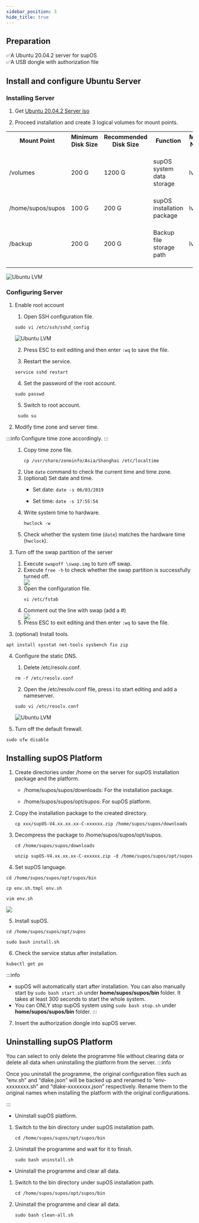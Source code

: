 ```yaml
---
sidebar_position: 3
hide_title: true
---
```


## Preparation

✅A Ubuntu 20.04.2 server for supOS<br/>
✅A USB dongle with authorization file<br/>

## Install and configure Ubuntu Server

### Installing Server

1. Get [Ubuntu 20.04.2 Server iso](http://old-releases.ubuntu.com/releases/20.04.2/ubuntu-20.04.2-live-server-amd64.iso)

2. Proceed installation and create 3 logical volumes for mount points.

<table>
        <tr>
            <th>Mount Point</th>
            <th>Minimum Disk Size</th>
            <th>Recommended Disk Size</th>
            <th>Function</th>
            <th>Mount Name</th>
            <th>Description</th>
        </tr>
        <tr>
            <td>/volumes</td>
            <td>200 G</td>
            <td>1200 G</td>
            <td>supOS system data storage</td>
            <td>lv00</td>
            <td>If data volume is large, increase the disk mount size.</td>
        </tr>
        <tr>
            <td>/home/supos/supos</td>
            <td>100 G</td>
            <td>200 G</td>
            <td>supOS installation package</td>
            <td>lv01</td>
            <td>-</td>
        </tr>
        <tr>
            <td>/backup</td>
            <td>200 G</td>
            <td>200 G</td>
            <td>Backup file storage path</td>
            <td>lv02</td>
            <td>Adjust the disk size based on actual backup file size.</td>
        </tr>
    </table>

![Ubuntu LVM](https://wordpressfreezonex.oss-accelerate.aliyuncs.com/install/ubuntu_LVM.png)

### Configuring Server

1. Enable root account

    1. Open SSH configuration file.

      `sudo vi /etc/ssh/sshd_config`

      ![Ubuntu LVM](https://wordpressfreezonex.oss-accelerate.aliyuncs.com/install/60.png)

    2. Press ESC to exit editing and then enter `:wq` to save the file.

    3. Restart the service.

      `service sshd restart`
    
    4. Set the password of the root account.
      
      `sudo passwd`

    5. Switch to root account.

      ` sudo su`

2. Modify time zone and server time.

:::info
Configure time zone accordingly.
:::

<ol>
<ol>
<li>Copy time zone file.</li>

`cp /usr/share/zoneinfo/Asia/Shanghai /etc/localtime`

<li>Use <code>date</code> command to check the current time and time zone.</li>
<li>(optional) Set date and time.</li>

- Set date: `date -s 06/03/2019`

- Set time: `date -s 17:55:54`

<li>Write system time to hardware.</li>

`hwclock -w`

<li>Check whether the system time (<code>date</code>) matches the hardware time (<code>hwclock</code>).</li>
</ol>
</ol>

3. Turn off the swap partition of the server

<ol>
<ol>
<li>Execute <code>swapoff \swap.img</code> to turn off swap.</li>
<li>Execute <code>free -h</code> to check whether the swap partition is successfully turned off.</li>
<img className="medium-zoom-image" src="https://wordpressfreezonex.oss-accelerate.aliyuncs.com/install/4.jpg" />


<li>Open the configuration file.</li>

`vi /etc/fstab`

<li>Comment out the line with swap (add a #)</li>

<img className="medium-zoom-image" src="https://wordpressfreezonex.oss-accelerate.aliyuncs.com/install/3.jpg" />

<li>Press ESC to exit editing and then enter <code>:wq</code> to save the file.</li>
</ol>
</ol>

3. (optional) Install tools.

  `apt install sysstat net-tools sysbench fio zip`

4. Configure the static DNS.
    
    1. Delete /etc/resolv.conf.
    
      `rm -f /etc/resolv.conf`
    
    2. Open the /etc/resolv.conf file, press i to start editing and add a nameserver.

      `sudo vi /etc/resolv.conf`

      ![Ubuntu LVM](https://wordpressfreezonex.oss-accelerate.aliyuncs.com/install/1.jpg)

5. Turn off the default firewall.

  `sudo ufw disable`


## Installing supOS Platform

1. Create directories under /home on the server for supOS installation package and the platform.

    - /home/supos/supos/downloads: For the installation package.
    
    - /home/supos/supos/opt/supos: For supOS platform.

2. Copy the installation package to the created directory.

    `cp xxx/supOS-V4.xx.xx.xx-C-xxxxxx.zip /home/supos/supos/downloads`

3. Decompress the package to /home/supos/supos/opt/supos.

    `cd /home/supos/supos/downloads`
    
    `unzip supOS-V4.xx.xx.xx-C-xxxxxx.zip -d /home/supos/supos/opt/supos`

4. Set supOS language.

  `cd /home/supos/supos/opt/supos/bin`

  `cp env.sh.tmpl env.sh`

  `vim env.sh`

  <img className="medium-zoom-image" src="https://wordpressfreezonex.oss-accelerate.aliyuncs.com/install/2.jpg" />

5. Install supOS.

  `cd /home/supos/supos/opt/supos`

  `sudo bash install.sh`

6. Check the service status after installation.

  `kubectl get po`

:::info
- supOS will automatically start after installation. You can also manually start by <code>sudo bash start.sh</code> under <b>home/supos/supos/bin</b> folder. It takes at least 300 seconds to start the whole system.
- You can ONLY stop supOS system using <code>sudo bash stop.sh</code> under <b>home/supos/supos/bin</b> folder.
:::

7. Insert the authorization dongle into supOS server.
 
<!-- ## Authorization Management

The platform can authorize the dongle through a USB or an authorization file.


### Generating Authorization Files

:::warning
- The authorization file collects the server fingerprint and is bound with the current Ubuntu system and network environment.
- Reinstall the system will invalidate it, migrate the authorization before reinstalling the system. For details, see <a href="Appendix/Migrate Authorization">Migrate Authorization</a>.
:::

1. Access "http://&lt;server IP&gt;:1947" through a browser, and then log in to the authorization back-end.
2. Click the **Sentinel Keys** tab on the left, and then click **Fingerprint** to generate and download fingerprint_xxx.c2v the authorization file.

![Authorization file](https://wordpressfreezonex.oss-accelerate.aliyuncs.com/install/90..png)



3. Send the file to technical support for authorization and then get the authorized .v2c file.

4. Select the **Update/Attach** tab on the left, and then click **Select File**, upload the .v2c file.

5. Check the authorization result under the **Sentinel Keys** tab.

![Authorization result](https://wordpressfreezonex.oss-accelerate.aliyuncs.com/install/91.png)

### Installing Authorization Dongle

Install the authorization dongle on the server.

1. Insert the dongle into the server.
:::info
If the supOS is installed on a virtual machine, make sure the dongle can be recognized on the VM management software. For details, see the corresponding manual.
:::

4. Run `lsusb` command to list all USB devices connected to the server. <br/>
The dongle is successfully installed if the following figure shows.
![Dongle installation](https://wordpressfreezonex.oss-accelerate.aliyuncs.com/install/92.png) -->

<!-- 
### Installing through Maintenance Platform
1. Install maintenance platform.
- Visual installation

<ol>
<ol>
<li>Get the installation package from technical support.</li>
<li>Double-click the setup.exe file, and enter the supOS server information.</li>
<li></li>
</ol>
</ol> -->

## Uninstalling supOS Platform
You can select to only delete the programme file without clearing data or delete all data when uninstalling the platform from the server.
:::info

Once you uninstall the programme, the original configuration files such as “env.sh” and “dlake.json” will be backed up and renamed to “env-xxxxxxxx.sh” and “dlake-xxxxxxxx.json” respectively. Rename them to the original names when installing the platform with the original configurations.

:::

- Uninstall supOS platform.
1. Switch to the bin directory under supOS installation path.
    
      `cd /home/supos/supos/opt/supos/bin`

2. Uninstall the programme and wait for it to finish.
      
      `sudo bash uninstall.sh`

- Uninstall the programme and clear all data.

1. Switch to the bin directory under supOS installation path.

      `cd /home/supos/supos/opt/supos/bin`

2. Uninstall the programme and clear all data.

      `sudo bash clean-all.sh`
